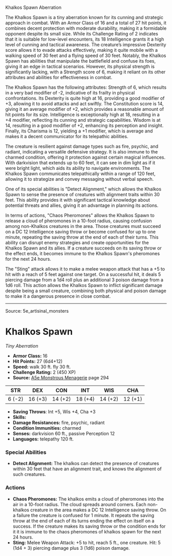 <MonsterName/>Khalkos Spawn</MonsterName>
<CreatureType/>Aberration</CreatureType>

<summary>The Khalkos Spawn is a tiny aberration known for its cunning and strategic approach in combat. With an Armor Class of 16 and a total of 27 hit points, it combines decent protection with moderate durability, making it a formidable opponent despite its small size. While its Challenge Rating of 2 indicates that it is suitable for low-level encounters, its 18 Intelligence grants it a high level of cunning and tactical awareness. The creature’s impressive Dexterity score allows it to evade attacks effectively, making it quite mobile with a walking speed of 30 feet and a flying speed of 30 feet. Notably, the Khalkos Spawn has abilities that manipulate the battlefield and confuse its foes, giving it an edge in tactical scenarios. However, its physical strength is significantly lacking, with a Strength score of 6, making it reliant on its other attributes and abilities for effectiveness in combat.</summary>

<detail>

The Khalkos Spawn has the following attributes: Strength of 6, which results in a very bad modifier of -2, indicative of its frailty in physical confrontations. Its Dexterity is quite high at 16, providing a good modifier of +3, allowing it to avoid attacks and act swiftly. The Constitution score is 14, giving it an average modifier of +2, which provides a reasonable amount of hit points for its size. Intelligence is exceptionally high at 18, resulting in a +4 modifier, reflecting its cunning and strategic capabilities. Wisdom is at 14, resulting in a good modifier of +2, enhancing its perception and insight. Finally, its Charisma is 12, yielding a +1 modifier, which is average and makes it a decent communicator for its telepathic abilities.

The creature is resilient against damage types such as fire, psychic, and radiant, indicating a versatile defensive strategy. It is also immune to the charmed condition, offering it protection against certain magical influences. With darkvision that extends up to 60 feet, it can see in dim light as if it were bright light, which aids its ability to navigate environments. The Khalkos Spawn communicates telepathically within a range of 120 feet, allowing it to strategize and convey messaging without verbal speech.

One of its special abilities is "Detect Alignment," which allows the Khalkos Spawn to sense the presence of creatures with alignment traits within 30 feet. This ability provides it with significant tactical knowledge about potential threats and allies, giving it an advantage in planning its actions.

In terms of actions, "Chaos Pheromones" allows the Khalkos Spawn to release a cloud of pheromones in a 10-foot radius, causing confusion among non-Khalkos creatures in the area. Those creatures must succeed on a DC 12 Intelligence saving throw or become confused for up to one minute, repeating the saving throw at the end of each of their turns. This ability can disrupt enemy strategies and create opportunities for the Khalkos Spawn and its allies. If a creature succeeds on its saving throw or the effect ends, it becomes immune to the Khalkos Spawn's pheromones for the next 24 hours.

The "Sting" attack allows it to make a melee weapon attack that has a +5 to hit with a reach of 5 feet against one target. On a successful hit, it deals 5 piercing damage from a 1d4 roll plus an additional 3 poison damage from a 1d6 roll. This action allows the Khalkos Spawn to inflict significant damage despite being a small creature, combining both physical and poison damage to make it a dangerous presence in close combat.</detail>



---

Source: 5e_artisinal_monsters

# Khalkos Spawn

*Tiny* *Aberration*

- **Armor Class:** 16
- **Hit Points:** 27 (6d4+12)
- **Speed:** walk 30 ft. fly 30 ft.
- **Challenge Rating:** 2 (450 XP)
- **Source:** [A5e Monstrous Menagerie](https://enpublishingrpg.com/products/level-up-monstrous-menagerie-a5e) page 294

| STR | DEX | CON | INT | WIS | CHA |
| --- | --- | --- | --- | --- | --- |
| 6 (-2) | 16 (+3) | 14 (+2) | 18 (+4) | 14 (+2) | 12 (+1) |

- **Saving Throws**: Int +5, Wis +4, Cha +3
- **Skills:** 
- **Damage Resistances:** fire, psychic, radiant
- **Condition Immunities:** charmed
- **Senses:** darkvision 60 ft., passive Perception 12
- **Languages:** telepathy 120 ft.

### Special Abilities

- **Detect Alignment:** The khalkos can detect the presence of creatures within 30 feet that have an alignment trait, and knows the alignment of such creatures.

### Actions

- **Chaos Pheromones:** The khalkos emits a cloud of pheromones into the air in a 10-foot radius. The cloud spreads around corners. Each non-khalkos creature in the area makes a DC 12 Intelligence saving throw. On a failure  the creature is confused for 1 minute. It repeats the saving throw at the end of each of its turns  ending the effect on itself on a success. If the creature makes its saving throw or the condition ends for it  it is immune to the chaos pheromones of khalkos spawn for the next 24 hours.
- **Sting:** Melee Weapon Attack: +5 to hit, reach 5 ft., one creature. Hit: 5 (1d4 + 3) piercing damage plus 3 (1d6) poison damage.





